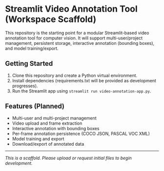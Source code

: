 # Streamlit Video Annotation Tool (Workspace Scaffold)

This repository is the starting point for a modular Streamlit-based video annotation tool for computer vision. It will support multi-user/project management, persistent storage, interactive annotation (bounding boxes), and model training/export.

## Getting Started

1. Clone this repository and create a Python virtual environment.
2. Install dependencies (requirements.txt will be provided as development progresses).
3. Run the Streamlit app using `streamlit run video-annotation-app.py`.


## Features (Planned)
- Multi-user and multi-project management
- Video upload and frame extraction
- Interactive annotation with bounding boxes
- Per-frame annotation persistence (COCO JSON, PASCAL VOC XML)
- Model training and export
- Download/export of annotated data

---

*This is a scaffold. Please upload or request initial files to begin development.*
